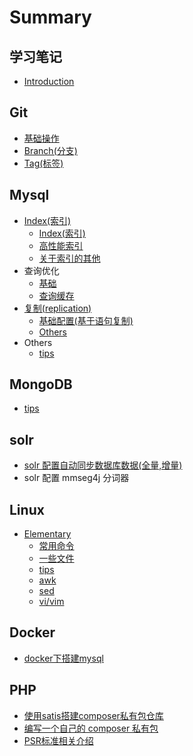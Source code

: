 # Summary

## 学习笔记

* [Introduction](README.md)

## Git

* [基础操作](git/0.Git%28基础操作%29.md)
* [Branch\(分支\)](git/1.Branch%28分支%29.md)
* [Tag\(标签\)](git/2.Tag%28标签%29.md)

## Mysql

* [Index\(索引\)](mysql/indexsuo-5f1529.md)
  * [Index\(索引\)](mysql/Index%28索引%29/0.Index%28索引%29.md)
  * [高性能索引](mysql/Index%28索引%29/1.高性能索引.md)
  * [关于索引的其他](mysql/Index%28索引%29/guan-yu-suo-yin-de-qi-ta.md)
* 查询优化
  * [基础](mysql/ji-chu.md)
  * [查询缓存](mysql/cha-xun-huan-cun.md)
* [复制\(replication\)](mysql/fu-523628-replication.md)
  * [基础配置\(基于语句复制\)](mysql/ji-chu-pei-zhi.md)
  * [Others](mysql/others.md)
* Others
  * [tips](mysql/tips.md)

## MongoDB

* [tips](mongodb/tips.md)

## solr

* [solr 配置自动同步数据库数据\(全量,增量\)](solr/solr-pei-zhi-zi-dong-tong-bu-shu-ju-ku-shu-636e28-quan-91cf2c-zeng-91cf29.md)
* solr 配置 mmseg4j 分词器

## Linux

* [Elementary](linux/elementary.md)
  * [常用命令](linux/chang-yong-ming-ling.md)
  * [一些文件](linux/yi-xie-wen-jian.md)
  * [tips](linux/tips.md)
  * [awk](linux/awk.md)
  * [sed](linux/sed.md)
  * [vi/vim](linux/vivim.md)

## Docker

* [docker下搭建mysql](docker/dockerxia-da-jian-mysql.md)

## PHP

* [使用satis搭建composer私有包仓库](php/shi-yong-satis-da-jian-composer-si-you-bao-cang-ku.md)
* [编写一个自己的 composer 私有包](php/bian-xie-yi-ge-zi-ji-de-composer-si-you-bao.md)
* [PSR标准相关介绍](php/psrxiang-guan-jie-shao.md)

